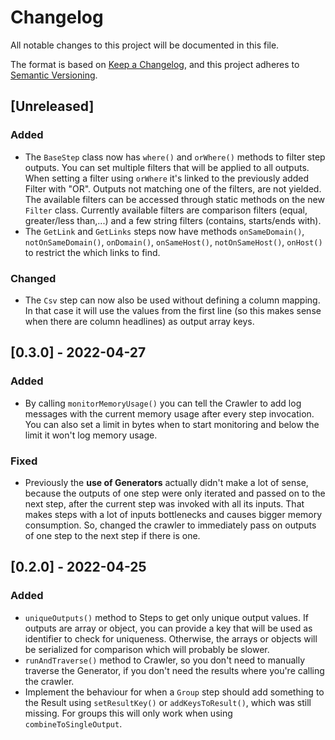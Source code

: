# Changelog
All notable changes to this project will be documented in this file.

The format is based on [Keep a Changelog](https://keepachangelog.com/en/1.0.0/),
and this project adheres to [Semantic Versioning](https://semver.org/spec/v2.0.0.html).

## [Unreleased]
### Added
* The `BaseStep` class now has `where()` and `orWhere()` methods to
  filter step outputs. You can set multiple filters that will be
  applied to all outputs. When setting a filter using `orWhere`
  it's linked to the previously added Filter with "OR". Outputs not
  matching one of the filters, are not yielded. The available
  filters can be accessed through static methods on the new `Filter`
  class. Currently available filters are comparison filters (equal,
  greater/less than,...) and a few string filters (contains,
  starts/ends with).
* The `GetLink` and `GetLinks` steps now have methods
  `onSameDomain()`, `notOnSameDomain()`, `onDomain()`,
  `onSameHost()`, `notOnSameHost()`, `onHost()` to restrict the
  which links to find.

### Changed
* The `Csv` step can now also be used without defining a column
  mapping. In that case it will use the values from the first line
  (so this makes sense when there are column headlines) as output
  array keys.

## [0.3.0] - 2022-04-27
### Added
* By calling `monitorMemoryUsage()` you can tell the Crawler to add
  log messages with the current memory usage after every step
  invocation.
  You can also set a limit in bytes when to start monitoring and
  below the limit it won't log memory usage.

### Fixed
* Previously the __use of Generators__ actually didn't make a lot of
  sense, because the outputs of one step were only iterated and
  passed on to the next step, after the current step was invoked
  with all its inputs. That makes steps with a lot of inputs
  bottlenecks and causes bigger memory consumption. So, changed the
  crawler to immediately pass on outputs of one step to the next
  step if there is one.

## [0.2.0] - 2022-04-25
### Added
* `uniqueOutputs()` method to Steps to get only unique output values.
  If outputs are array or object, you can provide a key that will be
  used as identifier to check for uniqueness. Otherwise, the arrays
  or objects will be serialized for comparison which will probably be 
  slower.
* `runAndTraverse()` method to Crawler, so you don't need to manually
  traverse the Generator, if you don't need the results where you're
  calling the crawler.
* Implement the behaviour for when a `Group` step should add
  something to the Result using `setResultKey()` or
  `addKeysToResult()`, which was still missing. For groups this will
  only work when using `combineToSingleOutput`.
